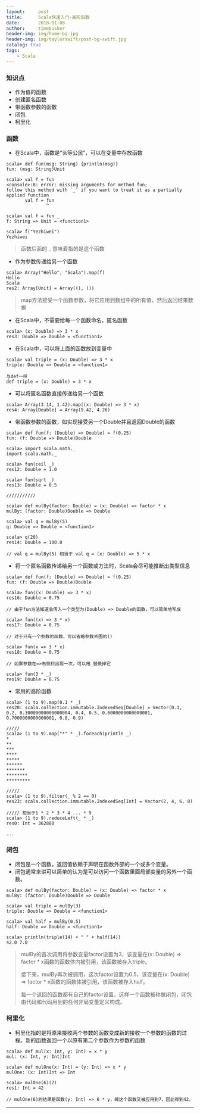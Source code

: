 ```yaml
---
layout:     post
title:      Scala快速入门-高阶函数
date:       2018-01-08
author:     timebusker
header-img: img/home-bg.jpg
header-img: img/taylorswift/post-bg-swift.jpg
catalog: true
tags:
    - Scala
---
```


### 知识点

* 作为值的函数
* 创建匿名函数
* 带函数参数的函数
* 闭包
* 柯里化

### 函数

* 在Scala中，函数是“头等公民”，可以在变量中存放函数

```
scala> def fun(msg: String) {println(msg)}
fun: (msg: String)Unit

scala> val f = fun
<console>:8: error: missing arguments for method fun;
follow this method with `_' if you want to treat it as a partially applied function
       val f = fun
               ^

scala> val f = fun _
f: String => Unit = <function1>

scala> f("Yezhiwei")
Yezhiwei
```

> 函数后面的 _ 意味着指的是这个函数

* 作为参数传递给另一个函数

```
scala> Array("Hello", "Scala").map(f)
Hello
Scala
res2: Array[Unit] = Array((), ())
```

> map方法接受一个函数参数，将它应用到数组中的所有值，然后返回结果数据

* 在Scala中，不需要给每一个函数命名，匿名函数

```
scala> (x: Double) => 3 * x
res3: Double => Double = <function1>
```

* 在Scala中，可以将上面的函数放到变量中

```
scala> val triple = (x: Double) => 3 * x
triple: Double => Double = <function1>

与def一样
def triple = (x: Double) = 3 * x

```

* 可以将匿名函数直接传递给另一个函数

```
scala> Array(3.14, 1.42).map((x: Double) => 3 * x)
res4: Array[Double] = Array(9.42, 4.26)
```

* 带函数参数的函数，如实现接受另一个Double并且返回Double的函数

```
scala> def fun(f: (Double) => Double) = f(0.25)
fun: (f: Double => Double)Double

scala> import scala.math._
import scala.math._

scala> fun(ceil _)
res12: Double = 1.0

scala> fun(sqrt _)
res13: Double = 0.5

///////////

scala> def mulBy(factor: Double) = (x: Double) => factor * x
mulBy: (factor: Double)Double => Double

scala> val q = mulBy(5)
q: Double => Double = <function1>

scala> q(20)
res14: Double = 100.0

// val q = mulBy(5) 相当于 val q = (x: Double) => 5 * x
```

* 将一个匿名函数传递给另一个函数或方法时，Scala会尽可能推断出类型信息

```
scala> def fun(f: (Double) => Double) = f(0.25)
fun: (f: Double => Double)Double

scala> fun((x: Double) => 3 * x)
res16: Double = 0.75

// 由于fun方法知道会传入一个类型为(Double) => Double的函数，可以简单地写成

scala> fun((x) => 3 * x)
res17: Double = 0.75

// 对于只有一个参数的函数，可以省略参数外围的()

scala> fun(x => 3 * x)
res18: Double = 0.75

// 如果参数在=>右侧只出现一次，可以用_替换掉它

scala> fun(3 * _)
res19: Double = 0.75
```

* 常用的高阶函数

```
scala> (1 to 9).map(0.1 * _)
res20: scala.collection.immutable.IndexedSeq[Double] = Vector(0.1, 0.2, 0.30000000000000004, 0.4, 0.5, 0.6000000000000001, 0.7000000000000001, 0.8, 0.9)

/////
scala> (1 to 9).map("*" * _).foreach(println _)
*
**
***
****
*****
******
*******
********
*********

/////
scala> (1 to 9).filter(_ % 2 == 0)
res23: scala.collection.immutable.IndexedSeq[Int] = Vector(2, 4, 6, 8)

///// 相当于1 * 2 * 3 * 4 ... * 9
scala> (1 to 9).reduceLeft(_ * _)
res0: Int = 362880

...
```

### 闭包

* 闭包是一个函数，返回值依赖于声明在函数外部的一个或多个变量。
* 闭包通常来讲可以简单的认为是可以访问一个函数里面局部变量的另外一个函数。

```
scala> def mulBy(factor: Double) = (x: Double) => factor * x
mulBy: (factor: Double)Double => Double

scala> val triple = mulBy(3)
triple: Double => Double = <function1>

scala> val half = mulBy(0.5)
half: Double => Double = <function1>

scala> println(triple(14) + " " + half(14))
42.0 7.0
```

> mulBy的首次调用将参数变量factor设置为3，该变量在(x: Double) => factor * x函数的函数体内被引用，该函数被存入triple。
> 
> 接下来，mulBy再次被调用，这次factor设置为0.5，该变量在(x: Double) => factor * x函数的函数体被引用，该函数被存入half。
> 
> 每一个返回的函数都有自己的factor设置，这样一个函数被称做闭包，闭包由代码和代码用到的任何非局变量定义构成。

### 柯里化

* 柯里化指的是将原来接收两个参数的函数变成新的接收一个参数的函数的过程。新的函数返回一个以原有第二个参数作为参数的函数

```
scala> def mul(x: Int, y: Int) = x * y
mul: (x: Int, y: Int)Int

scala> def mulOne(x: Int) = (y: Int) => x * y
mulOne: (x: Int)Int => Int

scala> mulOne(6)(7)
res1: Int = 42

// mulOne(6)的结果是函数(y: Int) => 6 * y，崦这个函数又被应用到7，因此得到42。
```


***





